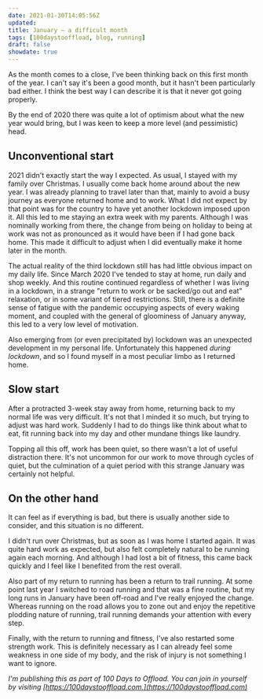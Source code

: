 ```yaml
---
date: 2021-01-30T14:05:56Z
updated:
title: January – a difficult month
tags: [100daystooffload, blog, running]
draft: false
showdate: true
---
```


As the month comes to a close, I've been thinking back on this first month of the year. I can't say it's been a good month, but it hasn't been particularly bad either. I think the best way I can describe it is that it never got going properly.

By the end of 2020 there was quite a lot of optimism about what the new year would bring, but I was keen to keep a more level (and pessimistic) head.

## Unconventional start

2021 didn't exactly start the way I expected. As usual, I stayed with my family over Christmas. I usually come back home around about the new year. I was already planning to travel later than that, mainly to avoid a busy journey as everyone returned home and to work. What I did not expect by that point was for the country to have yet another lockdown imposed upon it. All this led to me staying an extra week with my parents. Although I was nominally working from there, the change from being on holiday to being at work was not as pronounced as it would have been if I had gone back home. This made it difficult to adjust when I did eventually make it home later in the month.

The actual reality of the third lockdown still has had little obvious impact on my daily life. Since March 2020 I've tended to stay at home, run daily and shop weekly. And this routine continued regardless of whether I was living in a lockdown, in a strange "return to work or be sacked/go out and eat" relaxation, or in some variant of tiered restrictions. Still, there is a definite sense of fatigue with the pandemic occupying aspects of every waking moment, and coupled with the general of gloominess of January anyway, this led to a very low level of motivation.

Also emerging from (or even precipitated by) lockdown was an unexpected development in my personal life. Unfortunately this happened _during lockdown_, and so I found myself in a most peculiar limbo as I returned home.

## Slow start

After a protracted 3-week stay away from home, returning back to my normal life was very difficult. It's not that I minded it so much, but trying to adjust was hard work. Suddenly I had to do things like think about what to eat, fit running back into my day and other mundane things like laundry.

Topping all this off, work has been quiet, so there wasn't a lot of useful distraction there. It's not uncommon for our work to move through cycles of quiet, but the culmination of a quiet period with this strange January was certainly not helpful.

## On the other hand

It can feel as if everything is bad, but there is usually another side to consider, and this situation is no different.

I didn't run over Christmas, but as soon as I was home I started again. It was quite hard work as expected, but also felt completely natural to be running again each morning. And although I had lost a bit of fitness, this came back quickly and I feel like I benefited from the rest overall.

Also part of my return to running has been a return to trail running. At some point last year I switched to road running and that was a fine routine, but my long runs in January have been off-road and I've really enjoyed the change. Whereas running on the road allows you to zone out and enjoy the repetitive plodding nature of running, trail running demands your attention with every step.

Finally, with the return to running and fitness, I've also restarted some strength work. This is definitely necessary as I can already feel some weakness in one side of my body, and the risk of injury is not something I want to ignore.

_I'm publishing this as part of 100 Days to Offload. You can join in yourself by visiting [https://100daystooffload.com.](https://100daystooffload.com)_
